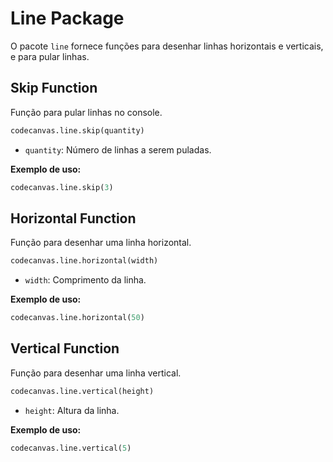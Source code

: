 # Line Package

O pacote `line` fornece funções para desenhar linhas horizontais e verticais, e para pular linhas.

## Skip Function
Função para pular linhas no console.

```py
codecanvas.line.skip(quantity)
```

- `quantity`: Número de linhas a serem puladas.

**Exemplo de uso:**

```py
codecanvas.line.skip(3)
```

## Horizontal Function
Função para desenhar uma linha horizontal.

```py
codecanvas.line.horizontal(width)
```

- `width`: Comprimento da linha.

**Exemplo de uso:**

```py
codecanvas.line.horizontal(50)
```

## Vertical Function
Função para desenhar uma linha vertical.

```py
codecanvas.line.vertical(height)
```

- `height`: Altura da linha.

**Exemplo de uso:**

```py
codecanvas.line.vertical(5)
```